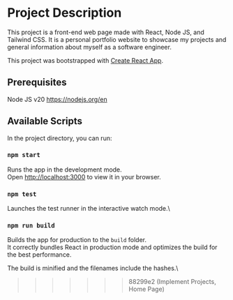 
# Project Description 
This project is a front-end web page made with React, Node JS, and Tailwind CSS. It is a personal portfolio website to showcase my projects and general information about myself as a software engineer. 

This project was bootstrapped with [Create React App](https://github.com/facebook/create-react-app).

## Prerequisites

Node JS v20 https://nodejs.org/en

## Available Scripts

In the project directory, you can run:

### `npm start`

Runs the app in the development mode.\
Open [http://localhost:3000](http://localhost:3000) to view it in your browser.

### `npm test`

Launches the test runner in the interactive watch mode.\

### `npm run build`

Builds the app for production to the `build` folder.\
It correctly bundles React in production mode and optimizes the build for the best performance.

The build is minified and the filenames include the hashes.\
>>>>>>> 88299e2 (Implement Projects, Home Page)

